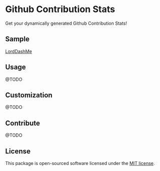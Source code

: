 # Github Contribution Stats

Get your dynamically generated Github Contribution Stats!

## Sample

[LordDashMe](https://github-contribution-stats.vercel.app/api/?username=lorddashme)

## Usage

@TODO

## Customization

@TODO

## Contribute

@TODO

## License

This package is open-sourced software licensed under the [MIT license](https://opensource.org/licenses/MIT).
